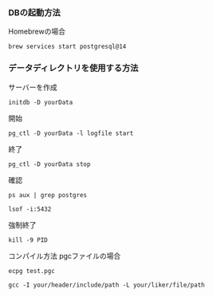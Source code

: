 ### DBの起動方法
Homebrewの場合
```
brew services start postgresql@14
```

### データディレクトリを使用する方法
サーバーを作成
```
initdb -D yourData
```
開始
```
pg_ctl -D yourData -l logfile start
```
終了
```
pg_ctl -D yourData stop
```
確認
```
ps aux | grep postgres
```
```
lsof -i:5432
```
強制終了
```
kill -9 PID
```

コンパイル方法
pgcファイルの場合
```
ecpg test.pgc
```
```
gcc -I your/header/include/path -L your/liker/file/path
```

